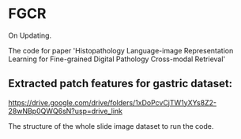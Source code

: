 # FGCR
On Updating.


The code for paper 'Histopathology Language-image Representation Learning for Fine-grained Digital Pathology Cross-modal Retrieval'

## Extracted patch features for gastric dataset:

https://drive.google.com/drive/folders/1xDoPcvCjTW1yXYs8Z2-28wNBp0QWQ6sN?usp=drive_link

The structure of the whole slide image dataset to run the code.

